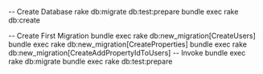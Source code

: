 
-- Create Database
rake db:migrate db:test:prepare
bundle exec rake db:create

-- Create First Migration
bundle exec rake db:new_migration[CreateUsers]
bundle exec rake db:new_migration[CreateProperties]
bundle exec rake db:new_migration[CreateAddPropertyIdToUsers]
-- Invoke
bundle exec rake db:migrate
bundle exec rake db:test:prepare

